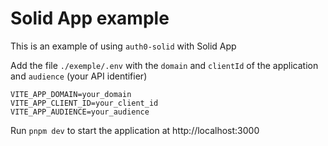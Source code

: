 # Solid App example

This is an example of using `auth0-solid` with Solid App

Add the file `./exemple/.env` with the `domain` and `clientId` of the application and `audience` (your API identifier)

```dotenv
VITE_APP_DOMAIN=your_domain
VITE_APP_CLIENT_ID=your_client_id
VITE_APP_AUDIENCE=your_audience
```

Run `pnpm dev` to start the application at http://localhost:3000